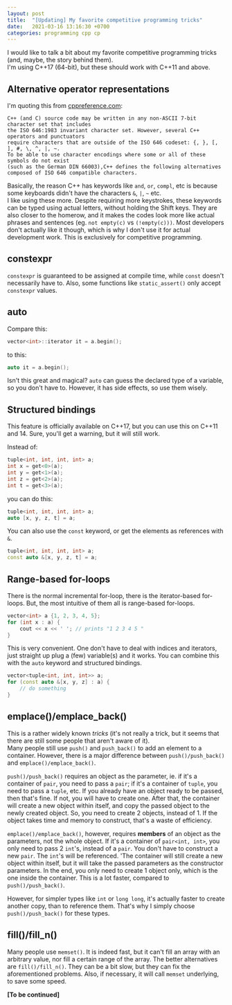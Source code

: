 ```yaml
---
layout: post
title:  "[Updating] My favorite competitive programming tricks"
date:   2021-03-16 13:16:30 +0700
categories: programming cpp cp
---
```


I would like to talk a bit about my favorite competitive programming tricks (and, maybe, the story behind them).<br/>
I'm using C++17 (64-bit), but these should work with C++11 and above.

## Alternative operator representations

I'm quoting this from [cppreference.com](https://en.cppreference.com/w/cpp/language/operator_alternative):

```
C++ (and C) source code may be written in any non-ASCII 7-bit character set that includes
the ISO 646:1983 invariant character set. However, several C++ operators and punctuators
require characters that are outside of the ISO 646 codeset: {, }, [, ], #, \, ^, |, ~.
To be able to use character encodings where some or all of these symbols do not exist
(such as the German DIN 66003),C++ defines the following alternatives composed of ISO 646 compatible characters.
```

Basically, the reason C++ has keywords like `and`, `or`, `compl`, etc is because some keyboards didn't have the characters `&`, `|`, `~` etc.<br/>
I like using these more. Despite requiring more keystrokes, these keywords can be typed using actual letters, without holding the Shift keys.
They are also closer to the homerow, and it makes the codes look more like actual phrases and sentences (eg. `not empty(c)` vs `(!empty(c)))`.
Most developers don't actually like it though, which is why I don't use it for actual development work. This is exclusively for competitive programming.

## constexpr

`constexpr` is guaranteed to be assigned at compile time, while `const` doesn't necessarily have to. Also, some functions like `static_assert()` only
accept `constexpr` values.

## auto

Compare this:
```cpp
vector<int>::iterator it = a.begin();
```
to this:
```cpp
auto it = a.begin();
```

Isn't this great and magical? `auto` can guess the declared type of a variable, so you don't have to. However, it has side effects, so use them wisely.

## Structured bindings

This feature is officially available on C++17, but you can use this on C++11 and 14. Sure, you'll get a warning, but it will still work.<br/>

Instead of:
```cpp
tuple<int, int, int, int> a;
int x = get<0>(a);
int y = get<1>(a);
int z = get<2>(a);
int t = get<3>(a);
```
you can do this:
```cpp
tuple<int, int, int, int> a;
auto [x, y, z, t] = a;
```

You can also use the `const` keyword, or get the elements as references with `&`.
```cpp
tuple<int, int, int, int> a;
const auto &[x, y, z, t] = a;
```

## Range-based for-loops

There is the normal incremental for-loop, there is the iterator-based for-loops. But, the most intuitive of them all is range-based for-loops.
```cpp
vector<int> a {1, 2, 3, 4, 5};
for (int x : a) {
    cout << x << ' '; // prints "1 2 3 4 5 "
}
```
This is very convenient. One don't have to deal with indices and iterators, just straight up plug a (few) variable(s) and it works. You can combine this
with the `auto` keyword and structured bindings.
```cpp
vector<tuple<int, int, int>> a;
for (const auto &[x, y, z] : a) {
    // do something
}
```

## emplace()/emplace\_back()

This is a rather widely known *tricks* (it's not really a trick, but it seems that there are still some people that aren't aware of it).<br/>
Many people still use `push()` and `push_back()` to add an element to a container. However, there is a major difference between `push()/push_back()`
and `emplace()/emplace_back()`.

`push()/push_back()` requires an object as the parameter, ie. if it's a container of `pair`, you need to pass a `pair`;
if it's a container of `tuple`, you need to pass a `tuple`, etc. If you already have an object ready to be passed, then that's fine. If not, you
will have to create one. After that, the container will create a new object within itself, and copy the passed object to the newly created object.
So, you need to create 2 objects, instead of 1. If the object takes time and memory to construct, that's a waste of efficiency.

`emplace()/emplace_back()`, however, requires **members** of an object as the parameters, not the whole object. If it's a container of `pair<int, int>`,
you only need to pass 2 `int`'s, instead of a `pair`. You don't have to construct a new `pair`. The `int`'s will be referenced. 'The container will still
create a new object within itself, but it will take the passed parameters as the constructor parameters. In the end, you only need to create 1 object only,
which is the one inside the container. This is a lot faster, compared to `push()/push_back()`.

However, for simpler types like `int` or `long long`, it's actually faster to create another copy, than to reference them. That's why I simply choose
`push()/push_back()` for these types.

## fill()/fill\_n()

Many people use `memset()`. It is indeed fast, but it can't fill an array with an arbitrary value, nor fill a certain range of the array.
The better alternatives are `fill()/fill_n()`. They can be a bit slow, but they can fix the aforementioned problems. Also, if necessary, it will call
`memset` underlying, to save some speed.

**[To be continued]**

